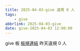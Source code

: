 ```yaml
---
title: 2025-04-03-give 違規 0 人
tags:
    - give
abbrlink: 2025-04-03-give
date: give-2025-04-03 12:00:00
---
```

give 板 [板規連結](https://www.ptt.cc/bbs/give/M.1612495900.A.C32.html)
昨天違規 0 人
